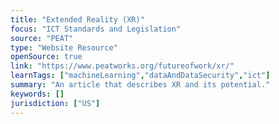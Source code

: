 ```yaml
---
title: "Extended Reality (XR)"
focus: "ICT Standards and Legislation"
source: "PEAT"
type: "Website Resource"
openSource: true
link: "https://www.peatworks.org/futureofwork/xr/"
learnTags: ["machineLearning","dataAndDataSecurity","ict"]
summary: "An article that describes XR and its potential."
keywords: []
jurisdiction: ["US"]
---
```

